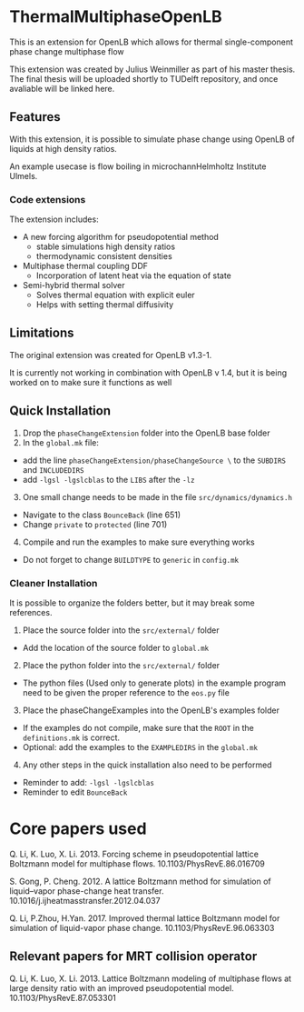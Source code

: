 # ThermalMultiphaseOpenLB
This is an extension for OpenLB which allows for thermal single-component phase change multiphase flow

This extension was created by Julius Weinmiller as part of his master thesis.
The final thesis will be uploaded shortly to TUDelft repository, and once avaliable will be linked here.

## Features
With this extension, it is possible to simulate phase change using OpenLB of liquids at high density ratios.

An example usecase is flow boiling in microchannHelmholtz Institute Ulmels.


### Code extensions
The extension includes:
* A new forcing algorithm for pseudopotential method
  * stable simulations high density ratios
  * thermodynamic consistent densities
* Multiphase thermal coupling DDF
  * Incorporation of latent heat via the equation of state
* Semi-hybrid thermal solver
  * Solves thermal equation with explicit euler
  * Helps with setting thermal diffusivity

## Limitations
The original extension was created for OpenLB v1.3-1.

It is currently not working in combination with OpenLB v 1.4, but it is being worked on to make sure it functions as well

## Quick Installation
1. Drop the `phaseChangeExtension` folder into the OpenLB base folder
2. In the `global.mk` file:
 * add the line `phaseChangeExtension/phaseChangeSource \` to the `SUBDIRS` and `INCLUDEDIRS` 
 * add `-lgsl -lgslcblas` to the `LIBS` after the `-lz`
3. One small change needs to be made in the file `src/dynamics/dynamics.h`
  * Navigate to the class `BounceBack` (line 651)
  * Change `private` to `protected` (line 701)
4. Compile and run the examples to make sure everything works
  * Do not forget to change `BUILDTYPE` to `generic` in `config.mk`


### Cleaner Installation
It is possible to organize the folders better, but it may break some references.

1. Place the source folder into the `src/external/` folder
  * Add the location of the source folder to `global.mk`
2. Place the python folder into the `src/external/` folder
  * The python files (Used only to generate plots) in the example program need to be given the proper reference to the `eos.py` file
3. Place the phaseChangeExamples into the OpenLB's examples folder
  * If the examples do not compile, make sure that the `ROOT` in the `definitions.mk` is correct.
  * Optional: add the examples to the `EXAMPLEDIRS` in the `global.mk`
4. Any other steps in the quick installation also need to be performed
  * Reminder to add: `-lgsl -lgslcblas`
  * Reminder to edit `BounceBack`

# Core papers used
Q. Li, K. Luo, X. Li. 2013.
Forcing scheme in pseudopotential lattice Boltzmann model for multiphase flows.
10.1103/PhysRevE.86.016709

S. Gong, P. Cheng. 2012. 
A lattice Boltzmann method for simulation of liquid–vapor phase-change heat transfer.
10.1016/j.ijheatmasstransfer.2012.04.037

Q. Li, P.Zhou, H.Yan. 2017.
Improved thermal lattice Boltzmann model for simulation of liquid-vapor phase change.
10.1103/PhysRevE.96.063303

## Relevant papers for MRT collision operator

Q. Li, K. Luo, X. Li. 2013.
Lattice Boltzmann modeling of multiphase flows at large density ratio with an improved pseudopotential model. 
10.1103/PhysRevE.87.053301


